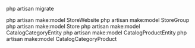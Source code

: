 php artisan migrate

php artisan make:model StoreWebsite
php artisan make:model StoreGroup
php artisan make:model Store
php artisan make:model CatalogCategoryEntity
php artisan make:model CatalogProductEntity
php artisan make:model CatalogCategoryProduct
